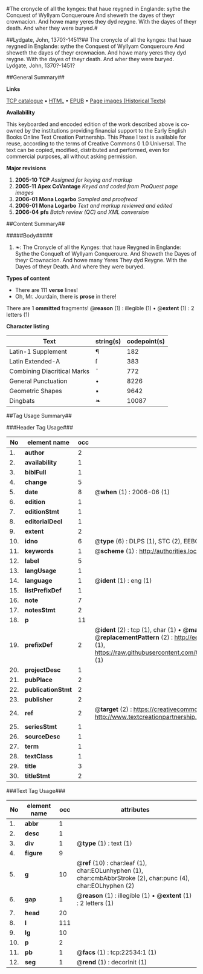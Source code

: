 #The cronycle of all the kynges: that haue reygned in Englande: sythe the Conquest of Wyllyam Conqueroure And sheweth the dayes of theyr crownacion. And howe many yeres they dyd reygne. With the dayes of theyr death. And wher they were buryed.#

##Lydgate, John, 1370?-1451?##
The cronycle of all the kynges: that haue reygned in Englande: sythe the Conquest of Wyllyam Conqueroure And sheweth the dayes of theyr crownacion. And howe many yeres they dyd reygne. With the dayes of theyr death. And wher they were buryed.
Lydgate, John, 1370?-1451?

##General Summary##

**Links**

[TCP catalogue](http://www.ota.ox.ac.uk/tcp/)  • 
[HTML](http://tei.it.ox.ac.uk/tcp/Texts-HTML/free/A23/A23577.html)  • 
[EPUB](http://tei.it.ox.ac.uk/tcp/Texts-EPUB/free/A23/A23577.epub) • 
[Page images (Historical Texts)](https://data.historicaltexts.jisc.ac.uk/view?pubId=eebo-99856892e&pageId=eebo-99856892e-22534-1)

**Availability**

This keyboarded and encoded edition of the
	       work described above is co-owned by the institutions
	       providing financial support to the Early English Books
	       Online Text Creation Partnership. This Phase I text is
	       available for reuse, according to the terms of Creative
	       Commons 0 1.0 Universal. The text can be copied,
	       modified, distributed and performed, even for
	       commercial purposes, all without asking permission.

**Major revisions**

1. __2005-10__ __TCP__ *Assigned for keying and markup*
1. __2005-11__ __Apex CoVantage__ *Keyed and coded from ProQuest page images*
1. __2006-01__ __Mona Logarbo__ *Sampled and proofread*
1. __2006-01__ __Mona Logarbo__ *Text and markup reviewed and edited*
1. __2006-04__ __pfs__ *Batch review (QC) and XML conversion*

##Content Summary##

#####Body#####

1. ❧: The Cronycle of all the Kynges: that haue Reygned in Englande: Sythe the Conqueſt of Wyllyam Conqueroure. And Sheweth the Dayes of theyr Crownacion. And howe many Yeres They dyd Reygne. With the Dayes of theyr Death. And where they were buryed.

**Types of content**

  * There are 111 **verse** lines!
  * Oh, Mr. Jourdain, there is **prose** in there!

There are 1 **ommitted** fragments! 
 @__reason__ (1) : illegible (1)  •  @__extent__ (1) : 2 letters (1)

**Character listing**


|Text|string(s)|codepoint(s)|
|---|---|---|
|Latin-1 Supplement|¶|182|
|Latin Extended-A|ſ|383|
|Combining             Diacritical Marks|̄|772|
|General Punctuation|•|8226|
|Geometric Shapes|▪|9642|
|Dingbats|❧|10087|

##Tag Usage Summary##

###Header Tag Usage###

|No|element name|occ|attributes|
|---|---|---|---|
|1.|__author__|2||
|2.|__availability__|1||
|3.|__biblFull__|1||
|4.|__change__|5||
|5.|__date__|8| @__when__ (1) : 2006-06 (1)|
|6.|__edition__|1||
|7.|__editionStmt__|1||
|8.|__editorialDecl__|1||
|9.|__extent__|2||
|10.|__idno__|6| @__type__ (6) : DLPS (1), STC (2), EEBO-CITATION (1), PROQUEST (1), VID (1)|
|11.|__keywords__|1| @__scheme__ (1) : http://authorities.loc.gov/ (1)|
|12.|__label__|5||
|13.|__langUsage__|1||
|14.|__language__|1| @__ident__ (1) : eng (1)|
|15.|__listPrefixDef__|1||
|16.|__note__|7||
|17.|__notesStmt__|2||
|18.|__p__|11||
|19.|__prefixDef__|2| @__ident__ (2) : tcp (1), char (1)  •  @__matchPattern__ (2) : ([0-9\-]+):([0-9IVX]+) (1), (.+) (1)  •  @__replacementPattern__ (2) : http://eebo.chadwyck.com/downloadtiff?vid=$1&page=$2 (1), https://raw.githubusercontent.com/textcreationpartnership/Texts/master/tcpchars.xml#$1 (1)|
|20.|__projectDesc__|1||
|21.|__pubPlace__|2||
|22.|__publicationStmt__|2||
|23.|__publisher__|2||
|24.|__ref__|2| @__target__ (2) : https://creativecommons.org/publicdomain/zero/1.0/ (1), http://www.textcreationpartnership.org/docs/. (1)|
|25.|__seriesStmt__|1||
|26.|__sourceDesc__|1||
|27.|__term__|1||
|28.|__textClass__|1||
|29.|__title__|3||
|30.|__titleStmt__|2||


###Text Tag Usage###

|No|element name|occ|attributes|
|---|---|---|---|
|1.|__abbr__|1||
|2.|__desc__|1||
|3.|__div__|1| @__type__ (1) : text (1)|
|4.|__figure__|9||
|5.|__g__|10| @__ref__ (10) : char:leaf (1), char:EOLunhyphen (1), char:cmbAbbrStroke (2), char:punc (4), char:EOLhyphen (2)|
|6.|__gap__|1| @__reason__ (1) : illegible (1)  •  @__extent__ (1) : 2 letters (1)|
|7.|__head__|20||
|8.|__l__|111||
|9.|__lg__|10||
|10.|__p__|2||
|11.|__pb__|1| @__facs__ (1) : tcp:22534:1 (1)|
|12.|__seg__|1| @__rend__ (1) : decorInit (1)|
